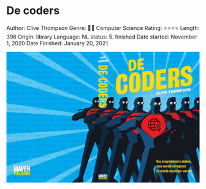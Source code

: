 # De coders

Author: Clive Thompson
Genre: 👩‍💻 Computer Science
Rating: ⭐️⭐️⭐️⭐️
Length: 396
Origin: library
Language: NL
status: 5. finished
Date started: November 1, 2020
Date Finished: January 20, 2021

![De%20coders%20376c222c847e4f0e93ca9666a5592b41/Untitled.png](De%20coders%20376c222c847e4f0e93ca9666a5592b41/Untitled.png)